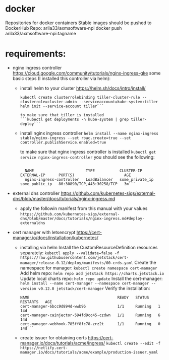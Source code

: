 # docker
Repositories for docker containers
Stable images should be pushed to DockerHub Repo: arila33/axmsoftware-npi
docker push arila33/axmsoftware-npi:tagname


# requirements:
 - nginx ingress controller https://cloud.google.com/community/tutorials/nginx-ingress-gke
   some basic steps (I installed this controller via helm):
    * install helm to your cluster https://helm.sh/docs/intro/install/
       ```kubectl create serviceaccount --namespace kube-system tiller
       kubectl create clusterrolebinding tiller-cluster-rule --clusterrole=cluster-admin --serviceaccount=kube-system:tiller
       helm init --service-account tiller```

       to make sure that tiller is installed
       ```kubectl get deployments -n kube-system | grep tiller-deploy```
    * install nginx ingress controller
      ```helm install --name nginx-ingress stable/nginx-ingress --set rbac.create=true --set controller.publishService.enabled=true```

      to make sure that nginx ingress controller is installed
      ```kubectl get service nginx-ingress-controller```
      you should see the following:
      ```You should see the following:

		NAME                       TYPE           CLUSTER-IP     EXTERNAL-IP      PORT(S)                      AGE
		nginx-ingress-controller   LoadBalancer   some_private_ip some_public_ip   80:30890/TCP,443:30258/TCP   3m```

 - external dns controller https://github.com/kubernetes-sigs/external-dns/blob/master/docs/tutorials/nginx-ingress.md
 	* apply the followin manifest from this manual with your values
 	  ```https://github.com/kubernetes-sigs/external-dns/blob/master/docs/tutorials/nginx-ingress.md#deploy-externaldns```

- cert manager with letsencrypt https://cert-manager.io/docs/installation/kubernetes/
  	* installing via helm
	    Install the CustomResourceDefinition resources separately:
	    ```kubectl apply --validate=false -f https://raw.githubusercontent.com/jetstack/cert-manager/release-0.12/deploy/manifests/00-crds.yaml```
	    Create the namespace for manager:
	    ```kubectl create namespace cert-manager```
	    Add helm repo:
	    ```helm repo add jetstack https://charts.jetstack.io```
	    Update local charts repo:
	    ```helm repo update```
	    Install the cert-manager:
	    ```helm install --name cert-manager --namespace cert-manager --version v0.12.0 jetstack/cert-manager```
	    Verify the installation:
	    ```kubectl get pods --namespace cert-manager
		NAME                                       READY   STATUS    RESTARTS   AGE
		cert-manager-6bcc9d894d-wwb96              1/1     Running   1          14d
		cert-manager-cainjector-594fd9cc45-czdwn   1/1     Running   6          14d
		cert-manager-webhook-785ff8fc78-zrz2t      1/1     Running   0          14d```

 	* create issuer for obtaining certs https://cert-manager.io/docs/tutorials/acme/ingress/
 		```kubectl create --edit -f https://netlify.cert-manager.io/docs/tutorials/acme/example/production-issuer.yaml```













